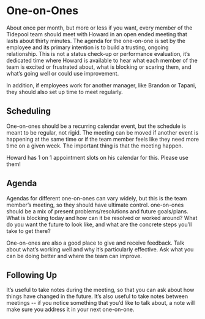 # One-on-Ones

About once per month, but more or less if you want, every member of the Tidepool team should meet with Howard in an open ended meeting that lasts about thirty minutes. The agenda for the one-on-one is set by the employee and its primary intention is to build a trusting, ongoing relationship. This is not a status check-up or performance evaluation, it’s dedicated time where Howard is available to hear what each member of the team is excited or frustrated about, what is blocking or scaring them, and what’s going well or could use improvement. 

In addition, if employees work for another manager, like Brandon or Tapani, they should also set up time to meet regularly.

## Scheduling

One-on-ones should be a recurring calendar event, but the schedule is meant to be regular, not rigid. The meeting can be moved if another event is happening at the same time or if the team member feels like they need more time on a given week. The important thing is that the meeting happen.

Howard has 1 on 1 appointment slots on his calendar for this. Please use them!

## Agenda

Agendas for different one-on-ones can vary widely, but this is the team member’s meeting, so they should have ultimate control. one-on-ones should be a mix of present problems/resolutions and future goals/plans. What is blocking today and how can it be resolved or worked around? What do you want the future to look like, and what are the concrete steps you’ll take to get there?

One-on-ones are also a good place to give and receive feedback. Talk about what’s working well and why it’s particularly effective. Ask what you can be doing better and where the team can improve.

## Following Up

It’s useful to take notes during the meeting, so that you can ask about how things have changed in the future. It’s also useful to take notes between meetings -- if you notice something that you’d like to talk about, a note will make sure you address it in your next one-on-one.
